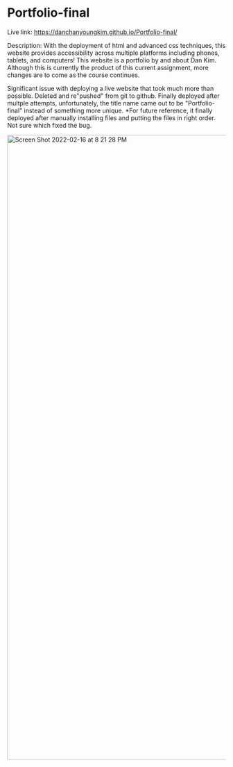 # Portfolio-final
Live link: https://danchanyoungkim.github.io/Portfolio-final/

Description: With the deployment of html and advanced css techniques, this website provides accessibility across multiple platforms including phones, tablets,
and computers! This website is a portfolio by and about Dan Kim. Although this is currently the product of this current assignment, more changes are to come
as the course continues. 

Significant issue with deploying a live website that took much more than possible. Deleted and re"pushed" from git to github. Finally deployed after multple
attempts, unfortunately, the title name came out to be "Portfolio-final" instead of something more unique.
*For future reference, it finally deployed after manually installing files and putting the files in right order. Not sure which fixed the bug.


<img width="1440" alt="Screen Shot 2022-02-16 at 8 21 28 PM" src="https://user-images.githubusercontent.com/97200280/154386130-6c53223e-9030-4a71-8ec2-d073b1cd3465.png">
